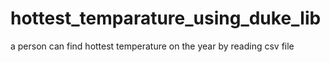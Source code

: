 # hottest_temparature_using_duke_lib
a person can find hottest temperature  on the year by reading csv file
